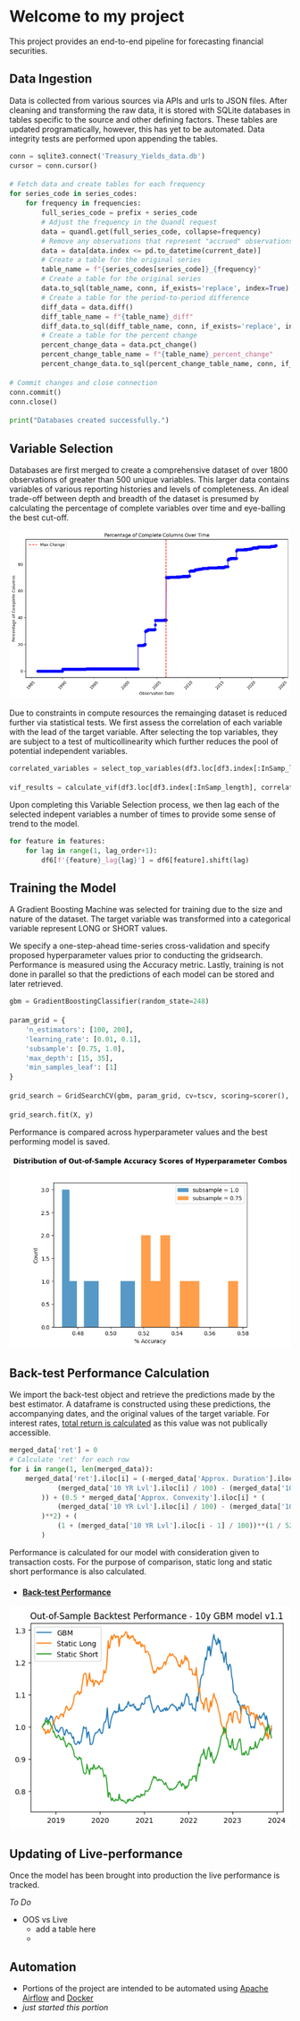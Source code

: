 # **Welcome to my project**
This project provides an end-to-end pipeline for forecasting financial securities. 

## Data Ingestion
Data is collected from various sources via APIs and urls to JSON files. After cleaning and transforming the raw data, it is stored with SQLite databases in tables specific to the source and other defining factors. These tables are updated programatically, however, this has yet to be automated. Data integrity tests are performed upon appending the tables.
```python
conn = sqlite3.connect('Treasury_Yields_data.db')
cursor = conn.cursor()

# Fetch data and create tables for each frequency
for series_code in series_codes:
    for frequency in frequencies:
        full_series_code = prefix + series_code
        # Adjust the frequency in the Quandl request
        data = quandl.get(full_series_code, collapse=frequency)
        # Remove any observations that represent "accrued" observations
        data = data[data.index <= pd.to_datetime(current_date)]
        # Create a table for the original series
        table_name = f"{series_codes[series_code]}_{frequency}"
        # Create a table for the original series
        data.to_sql(table_name, conn, if_exists='replace', index=True)
        # Create a table for the period-to-period difference
        diff_data = data.diff()
        diff_table_name = f"{table_name}_diff"
        diff_data.to_sql(diff_table_name, conn, if_exists='replace', index=True)
        # Create a table for the percent change
        percent_change_data = data.pct_change()
        percent_change_table_name = f"{table_name}_percent_change"
        percent_change_data.to_sql(percent_change_table_name, conn, if_exists='replace', index=True)

# Commit changes and close connection
conn.commit()
conn.close()

print("Databases created successfully.")
```

## Variable Selection
Databases are first merged to create a comprehensive dataset of over 1800 observations of greater than 500 unique variables. This larger data contains variables of various reporting histories and levels of completeness. An ideal trade-off between depth and breadth of the dataset is presumed by calculating the percentage of complete variables over time and eye-balling the best cut-off.

![pic from merge databases script](https://github.com/thestockman27/Fixed-Income-Dashboards/blob/main/merged_databases_output.png)


Due to constraints in compute resources the remainging dataset is reduced further via statistical tests. We first assess the correlation of each variable with the lead of the target variable. After selecting the top variables, they are subject to a test of multicollinearity which further reduces the pool of potential independent variables.
```python
correlated_variables = select_top_variables(df3.loc[df3.index[:InSamp_length]], 'YIELD_weekly_percent_change_10 YR_lead', 200)

vif_results = calculate_vif(df3.loc[df3.index[:InSamp_length], correlated_variables['Variable']])
```

Upon completing this Variable Selection process, we then lag each of the selected indepent variables a number of times to provide some sense of trend to the model.
```python
for feature in features:
    for lag in range(1, lag_order+1):
        df6[f'{feature}_lag{lag}'] = df6[feature].shift(lag)
```

## Training the Model
A Gradient Boosting Machine was selected for training due to the size and nature of the dataset. The target variable was transformed into a categorical variable represent LONG or SHORT values. 

We specify a one-step-ahead time-series cross-validation and specify proposed hyperparameter values prior to conducting the gridsearch. Performance is measured using the Accuracy metric. Lastly, training is not done in parallel so that the predictions of each model can be stored and later retrieved.
```python
gbm = GradientBoostingClassifier(random_state=248)

param_grid = {
    'n_estimators': [100, 200],
    'learning_rate': [0.01, 0.1],
    'subsample': [0.75, 1.0],
    'max_depth': [15, 35],
    'min_samples_leaf': [1]
}

grid_search = GridSearchCV(gbm, param_grid, cv=tscv, scoring=scorer(), verbose=1)

grid_search.fit(X, y)
```
Performance is compared across hyperparameter values and the best performing model is saved.

![Hyperparameter Histogram picture](https://github.com/thestockman27/Fixed-Income-Dashboards/blob/main/Hyperparameter%20Histogram.png)


## Back-test Performance Calculation
We import the back-test object and retrieve the predictions made by the best estimator. A dataframe is constructed using these predictions, the accompanying dates, and the original values of the target variable. For interest rates, [total return is calculated](https://datarepository.eur.nl/articles/dataset/Data_Treasury_Bond_Return_Data_Starting_in_1962/8152748?file=38737083) as this value was not publically accessible.
```python
merged_data['ret'] = 0
# Calculate 'ret' for each row
for i in range(1, len(merged_data)):
    merged_data['ret'].iloc[i] = (-merged_data['Approx. Duration'].iloc[i] * (
            (merged_data['10 YR Lvl'].iloc[i] / 100) - (merged_data['10 YR Lvl'].iloc[i - 1] / 100)
        )) + (0.5 * merged_data['Approx. Convexity'].iloc[i] * (
            (merged_data['10 YR Lvl'].iloc[i] / 100) - (merged_data['10 YR Lvl'].iloc[i - 1] / 100)
        )**2) + (
            (1 + (merged_data['10 YR Lvl'].iloc[i - 1] / 100))**(1 / 52) - 1
        )
```

Performance is calculated for our model with consideration given to transaction costs. For the purpose of comparison, static long and static short performance is also calculated.
- #### [Back-test Performance](https://github.com/thestockman27/Fixed-Income-Dashboards/blob/main/Backtest%20Performance%20Calculation.ipynb)

![OOS performance chart](https://github.com/thestockman27/Fixed-Income-Dashboards/blob/main/Backtest%20Chart.png)

## Updating of Live-performance
Once the model has been brought into production the live performance is tracked.

*To Do*
- OOS vs Live
    - add a table here
    - 

## Automation
- Portions of the project are intended to be automated using [Apache Airflow](https://airflow.apache.org/) and [Docker](https://www.docker.com/)
- *just started this portion*